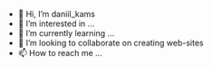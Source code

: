 - 👋 Hi, I’m daniil_kams
- 👀 I’m interested in ...
- 🌱 I’m currently learning ...
- 💞️ I’m looking to collaborate on creating web-sites
- 📫 How to reach me ...

<!---
daniilkams/daniilkams is a ✨ special ✨ repository because its `README.md` (this file) appears on your GitHub profile.
You can click the Preview link to take a look at your changes.
--->
